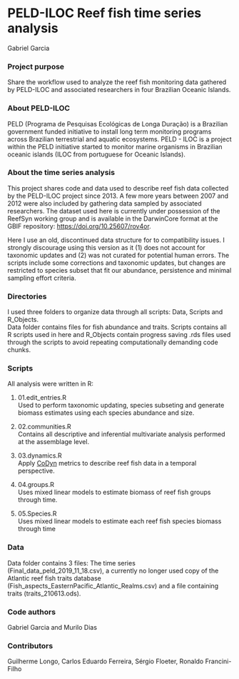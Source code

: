 # PELD-ILOC Reef fish time series analysis
Gabriel Garcia

### Project purpose

Share the workflow used to analyze the reef fish monitoring data
gathered by PELD-ILOC and associated researchers in four Brazilian
Oceanic Islands.

### About PELD-ILOC

PELD (Programa de Pesquisas Ecológicas de Longa Duração) is a Brazilian
government funded initiative to install long term monitoring programs
across Brazilian terrestrial and aquatic ecosystems. PELD - ILOC is a
project within the PELD initiative started to monitor marine organisms
in Brazilian oceanic islands (ILOC from portuguese for Oceanic Islands).

### About the time series analysis

This project shares code and data used to describe reef fish data
collected by the PELD-ILOC project since 2013. A few more years between
2007 and 2012 were also included by gathering data sampled by associated
researchers. The dataset used here is currently under possession of the
ReefSyn working group and is available in the DarwinCore format at the
GBIF repository: https://doi.org/10.25607/rov4or.

Here I use an old, discontinued data structure for to compatibility
issues. I strongly discourage using this version as it (1) does not
account for taxonomic updates and (2) was not curated for potential
human errors. The scripts include some corrections and taxonomic
updates, but changes are restricted to species subset that fit our
abundance, persistence and minimal sampling effort criteria.

### Directories

I used three folders to organize data through all scripts: Data, Scripts
and R_Objects.  
Data folder contains files for fish abundance and traits. Scripts
contains all R scripts used in here and R_Objects contain progress
saving .rds files used through the scripts to avoid repeating
computationally demanding code chunks.

### Scripts

All analysis were written in R:

1.  01.edit_entries.R  
    Used to perform taxonomic updating, species subseting and generate
    biomass estimates using each species abundance and size.

2.  02.communities.R  
    Contains all descriptive and inferential multivariate analysis
    performed at the assemblage level.

3.  03.dynamics.R  
    Apply [CoDyn](https://github.com/NCEAS/codyn) metrics to describe
    reef fish data in a temporal perspective.

4.  04.groups.R  
    Uses mixed linear models to estimate biomass of reef fish groups
    through time.

5.  05.Species.R  
    Uses mixed linear models to estimate each reef fish species biomass
    through time

### Data

Data folder contains 3 files: The time series
(Final_data_peld_2019_11_18.csv), a currently no longer used copy of the
Atlantic reef fish traits database
(Fish_aspects_EasternPacific_Atlantic_Realms.csv) and a file containing
traits (traits_210613.ods).

### Code authors

Gabriel Garcia and Murilo Dias

### Contributors

Guilherme Longo, Carlos Eduardo Ferreira, Sérgio Floeter, Ronaldo
Francini-Filho
